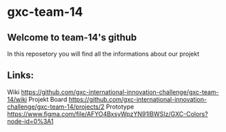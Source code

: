 # gxc-team-14
## Welcome to team-14's github

In this reposetory you will find all the informations about our projekt

## Links:
Wiki https://github.com/gxc-international-innovation-challenge/gxc-team-14/wiki
Projekt Board https://github.com/gxc-international-innovation-challenge/gxc-team-14/projects/2
Prototype https://www.figma.com/file/AFYO4BxsyWpzYN91IBWSIz/GXC-Colors?node-id=0%3A1




